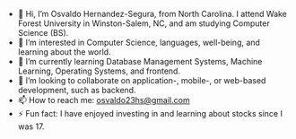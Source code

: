 - 👋 Hi, I’m Osvaldo Hernandez-Segura, from North Carolina. I attend Wake Forest University in Winston-Salem, NC, and am studying Computer Science (BS).
- 👀 I’m interested in Computer Science, languages, well-being, and learning about the world.
- 🌱 I’m currently learning Database Management Systems, Machine Learning, Operating Systems, and frontend.
- 💞️ I’m looking to collaborate on application-, mobile-, or web-based development, such as backend.
- 📫 How to reach me: osvaldo23hs@gmail.com
- ⚡ Fun fact: I have enjoyed investing in and learning about stocks since I was 17.

<!---
A1-D0/A1-D0 is a ✨ special ✨ repository because its `README.md` (this file) appears on your GitHub profile.
You can click the Preview link to take a look at your changes.
--->

